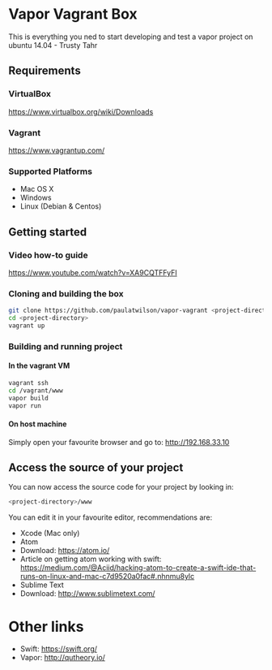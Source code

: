 # Vapor Vagrant Box
This is everything you ned to start developing and test a vapor project on ubuntu 14.04 - Trusty Tahr
## Requirements
### VirtualBox
https://www.virtualbox.org/wiki/Downloads
### Vagrant
https://www.vagrantup.com/
### Supported Platforms
* Mac OS X
* Windows
* Linux (Debian & Centos)


## Getting started

### Video how-to guide 

https://www.youtube.com/watch?v=XA9CQTFFyFI

### Cloning and building the box
```sh
git clone https://github.com/paulatwilson/vapor-vagrant <project-directory>
cd <project-directory>
vagrant up
```

### Building and running project

#### In the vagrant VM
```sh
vagrant ssh
cd /vagrant/www
vapor build
vapor run
```
#### On host machine
Simply open your favourite browser and go to: http://192.168.33.10

## Access the source of your project
You can now access the source code for your project by looking in: 
```sh
<project-directory>/www 
```

You can edit it in your favourite editor, recommendations are:
* Xcode (Mac only)
* Atom 
 * Download: https://atom.io/
 * Article on getting atom working with swift: https://medium.com/@Aciid/hacking-atom-to-create-a-swift-ide-that-runs-on-linux-and-mac-c7d9520a0fac#.nhnmu8ylc
* Sublime Text
 * Download: http://www.sublimetext.com/ 

# Other links

* Swift: https://swift.org/
* Vapor: http://qutheory.io/


